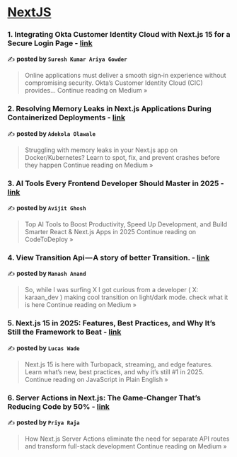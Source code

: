 
<h1><a href=https://medium.com/tag/nextjs/recommended target="_blank" rel="noopener noreferrer">NextJS</a></h1>
<h3>1. Integrating Okta Customer Identity Cloud with Next.js 15 for a Secure Login Page - <a href="https://medium.com/@sureshdotariya/integrating-okta-customer-identity-cloud-with-next-js-15-for-a-secure-login-page-bf7fce524d93?source=rss------nextjs-5" target="_blank" rel="noopener noreferrer">link</a></h3>

✍️ **posted by `Suresh Kumar Ariya Gowder`**

<blockquote>Online applications must deliver a smooth sign‑in experience without compromising security. Okta’s Customer Identity Cloud (CIC) provides…
Continue reading on Medium »</blockquote>

<h3>2. Resolving Memory Leaks in Next.js Applications During Containerized Deployments - <a href="https://medium.com/@Adekola_Olawale/resolving-memory-leaks-in-next-js-applications-during-containerized-deployments-f2db2e10403c?source=rss------nextjs-5" target="_blank" rel="noopener noreferrer">link</a></h3>

✍️ **posted by `Adekola Olawale`**

<blockquote>Struggling with memory leaks in your Next.js app on Docker/Kubernetes? Learn to spot, fix, and prevent crashes before they happen
Continue reading on Medium »</blockquote>

<h3>3. AI Tools Every Frontend Developer Should Master in 2025 - <a href="https://medium.com/codetodeploy/ai-tools-every-frontend-developer-should-master-in-2025-9e6d141edb11?source=rss------nextjs-5" target="_blank" rel="noopener noreferrer">link</a></h3>

✍️ **posted by `Avijit Ghosh`**

<blockquote>Top AI Tools to Boost Productivity, Speed Up Development, and Build Smarter React & Next.js Apps in 2025
Continue reading on CodeToDeploy »</blockquote>

<h3>4. View Transition Api — A story of better Transition. - <a href="https://medium.com/@anandmanash321/view-transition-api-a-story-of-better-transition-3cc7fc8720dc?source=rss------nextjs-5" target="_blank" rel="noopener noreferrer">link</a></h3>

✍️ **posted by `Manash Anand`**

<blockquote>So, while I was surfing X I got curious from a developer ( X: karaan_dev )
making cool transition on light/dark mode.
check what it is here
Continue reading on Medium »</blockquote>

<h3>5. Next.js 15 in 2025: Features, Best Practices, and Why It’s Still the Framework to Beat - <a href="https://javascript.plainenglish.io/next-js-15-in-2025-features-best-practices-and-why-its-still-the-framework-to-beat-a535c7338ca8?source=rss------nextjs-5" target="_blank" rel="noopener noreferrer">link</a></h3>

✍️ **posted by `Lucas Wade`**

<blockquote>Next.js 15 is here with Turbopack, streaming, and edge features. Learn what’s new, best practices, and why it’s still #1 in 2025.
Continue reading on JavaScript in Plain English »</blockquote>

<h3>6. Server Actions in Next.js: The Game-Changer That’s Reducing Code by 50% - <a href="https://medium.com/@priya.thevar89/server-actions-in-next-js-the-game-changer-thats-reducing-code-by-50-cc239e962eb0?source=rss------nextjs-5" target="_blank" rel="noopener noreferrer">link</a></h3>

✍️ **posted by `Priya Raja`**

<blockquote>How Next.js Server Actions eliminate the need for separate API routes and transform full-stack development
Continue reading on Medium »</blockquote>

